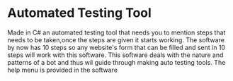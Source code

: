 Automated Testing Tool
====================

Made in C# an automated testing tool that needs you to mention steps that needs to be taken,once the steps are given it starts working.
The software by now has 10 steps so any website's form that can be filled and sent in 10 steps will work with this software.
This software deals with the nature and patterns of a bot and thus wil guide through making auto testing tools.
The help menu is provided in the software
